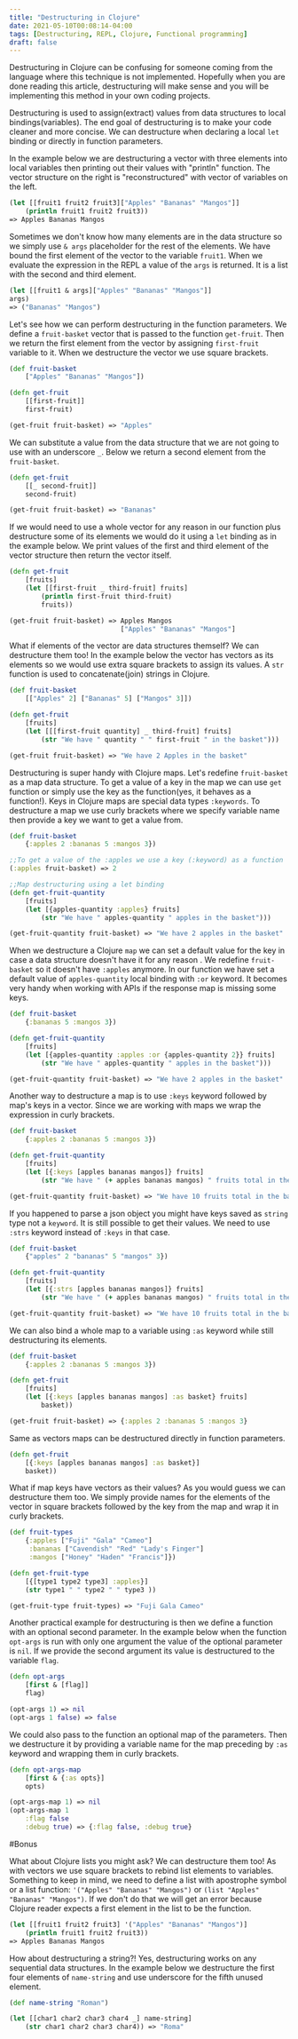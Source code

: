 ```yaml
---
title: "Destructuring in Clojure"
date: 2021-05-10T00:08:14-04:00
tags: [Destructuring, REPL, Clojure, Functional programming]
draft: false
---
```


Destructuring in Clojure can be confusing for someone coming from the language where this technique is not implemented. Hopefully when you are done reading this article, destructuring will make sense and you will be implementing this method in your own coding projects.

Destructuring is used to assign(extract) values from data structures to local bindings(variables). The end goal of destructuring is to make your code cleaner and more concise.
We can destructure when declaring a local `let` binding or directly in function parameters.

In the example below we are destructuring a vector with three elements into local variables then printing out their values with "println" function. The vector structure on the right is "reconstructured" with vector of variables on the left.

```clojure
(let [[fruit1 fruit2 fruit3]["Apples" "Bananas" "Mangos"]]
	(println fruit1 fruit2 fruit3))
=> Apples Bananas Mangos
```

Sometimes we don't know how many elements are in the data structure so we simply use `& args` placeholder for the rest of the elements. We have bound the first element of the vector to the variable `fruit1`. When we evaluate the expression in the REPL a value of the `args` is returned. It is a list with the second and third element.

```clojure
(let [[fruit1 & args]["Apples" "Bananas" "Mangos"]]
args)
=> ("Bananas" "Mangos")
```

Let's see how we can perform destructuring in the function parameters. We define a `fruit-basket` vector that is passed to the function `get-fruit`. Then we return the first element from the vector by assigning `first-fruit` variable to it. When we destructure the vector we use square brackets.

```clojure
(def fruit-basket
	["Apples" "Bananas" "Mangos"])

(defn get-fruit
	[[first-fruit]]
	first-fruit)

(get-fruit fruit-basket) => "Apples"
```

We can substitute a value from the data structure that we are not going to use with an underscore `_`. Below we return a second element from the `fruit-basket`.

```clojure
(defn get-fruit
	[[_ second-fruit]]
	second-fruit)

(get-fruit fruit-basket) => "Bananas"
```

If we would need to use a whole vector for any reason in our function plus destructure some of its elements we would do it using a `let` binding as in the example below. We print values of the first and third element of the vector structure then return the vector itself.

```clojure
(defn get-fruit
	[fruits]
	(let [[first-fruit _ third-fruit] fruits]
		(println first-fruit third-fruit)
		fruits))

(get-fruit fruit-basket) => Apples Mangos
							["Apples" "Bananas" "Mangos"]
```

What if elements of the vector are data structures themself? We can destructure them too! In the example below the vector has vectors as its elements so we would use extra square brackets to assign its values. A `str` function is used to concatenate(join) strings in Clojure.

```clojure
(def fruit-basket
	[["Apples" 2] ["Bananas" 5] ["Mangos" 3]])

(defn get-fruit
	[fruits]
	(let [[[first-fruit quantity] _ third-fruit] fruits]
		(str "We have " quantity " " first-fruit " in the basket")))

(get-fruit fruit-basket) => "We have 2 Apples in the basket"
```

Destructuring is super handy with Clojure maps. Let's redefine `fruit-basket` as a map data structure. To get a value of a key in the map we can use `get` function or simply use the key as the function(yes, it behaves as a function!). Keys in Clojure maps are special data types `:keywords`.
To destructure a map we use curly brackets where we specify variable name then provide a key we want to get a value from.

```clojure
(def fruit-basket
	{:apples 2 :bananas 5 :mangos 3})

;;To get a value of the :apples we use a key (:keyword) as a function
(:apples fruit-basket) => 2

;;Map destructuring using a let binding
(defn get-fruit-quantity
	[fruits]
	(let [{apples-quantity :apples} fruits]
		(str "We have " apples-quantity " apples in the basket")))

(get-fruit-quantity fruit-basket) => "We have 2 apples in the basket"
```

When we destructure a Clojure `map` we can set a default value for the key in case a data structure doesn't have it for any reason . We redefine `fruit-basket` so it doesn't have `:apples` anymore. In our function we have set a default value of `apples-quantity` local binding with `:or` keyword. It becomes very handy when working with APIs if the response map is missing some keys.

```clojure
(def fruit-basket
	{:bananas 5 :mangos 3})

(defn get-fruit-quantity
	[fruits]
	(let [{apples-quantity :apples :or {apples-quantity 2}} fruits]
		(str "We have " apples-quantity " apples in the basket")))

(get-fruit-quantity fruit-basket) => "We have 2 apples in the basket"
```

Another way to destructure a map is to use `:keys` keyword followed by map's keys in a vector. Since we are working with maps we wrap the expression in curly brackets.

```clojure
(def fruit-basket
	{:apples 2 :bananas 5 :mangos 3})

(defn get-fruit-quantity
	[fruits]
	(let [{:keys [apples bananas mangos]} fruits]
		(str "We have " (+ apples bananas mangos) " fruits total in the basket")))

(get-fruit-quantity fruit-basket) => "We have 10 fruits total in the basket"
```

If you happened to parse a json object you might have keys saved as `string` type not a `keyword`. It is still possible to get their values. We need to use `:strs` keyword instead of `:keys` in that case.

```clojure
(def fruit-basket
	{"apples" 2 "bananas" 5 "mangos" 3})

(defn get-fruit-quantity
	[fruits]
	(let [{:strs [apples bananas mangos]} fruits]
		(str "We have " (+ apples bananas mangos) " fruits total in the basket")))

(get-fruit-quantity fruit-basket) => "We have 10 fruits total in the basket"
```

We can also bind a whole map to a variable using `:as` keyword while still destructuring its elements.

```clojure
(def fruit-basket
	{:apples 2 :bananas 5 :mangos 3})

(defn get-fruit
	[fruits]
	(let [{:keys [apples bananas mangos] :as basket} fruits]
		basket))

(get-fruit fruit-basket) => {:apples 2 :bananas 5 :mangos 3}
```

Same as vectors maps can be destructured directly in function parameters.

```clojure
(defn get-fruit
	[{:keys [apples bananas mangos] :as basket}]
	basket))
```

What if map keys have vectors as their values? As you would guess we can destructure them too. We simply provide names for the elements of the vector in square brackets followed by the key from the map and wrap it in curly brackets.

```clojure
(def fruit-types
	{:apples ["Fuji" "Gala" "Cameo"]
	 :bananas ["Cavendish" "Red" "Lady's Finger"]
	 :mangos ["Honey" "Haden" "Francis"]})

(defn get-fruit-type
	[{[type1 type2 type3] :apples}]
	(str type1 " " type2 " " type3 ))

(get-fruit-type fruit-types) => "Fuji Gala Cameo"

```

Another practical example for destructuring is then we define a function with an optional second parameter. In the example below when the function `opt-args` is run with only one argument the value of the optional parameter is `nil`. If we provide the second argument its value is destructured to the variable `flag`.

```clojure
(defn opt-args
	[first & [flag]]
	flag)

(opt-args 1) => nil
(opt-args 1 false) => false
```

We could also pass to the function an optional map of the parameters. Then we destructure it by providing a variable name for the map preceding by `:as` keyword and wrapping them in curly brackets.

```clojure
(defn opt-args-map
	[first & {:as opts}]
	opts)

(opt-args-map 1) => nil
(opt-args-map 1
	:flag false
	:debug true) => {:flag false, :debug true}
```

#Bonus

What about Clojure lists you might ask? We can destructure them too! As with vectors we use square brackets to rebind list elements to variables. Something to keep in mind, we need to define a list with apostrophe symbol or a list function: `'("Apples" "Bananas" "Mangos")` or `(list "Apples" "Bananas" "Mangos")`. If we don't do that we will get an error because Clojure reader expects a first element in the list to be the function.

```clojure
(let [[fruit1 fruit2 fruit3] '("Apples" "Bananas" "Mangos")]
	(println fruit1 fruit2 fruit3))
=> Apples Bananas Mangos
```

How about destructuring a string?! Yes, destructuring works on any sequential data structures. In the example below we destructure the first four elements of `name-string` and use underscore for the fifth unused element.

```clojure
(def name-string "Roman")

(let [[char1 char2 char3 char4 _] name-string]
	(str char1 char2 char3 char4)) => "Roma"
```
